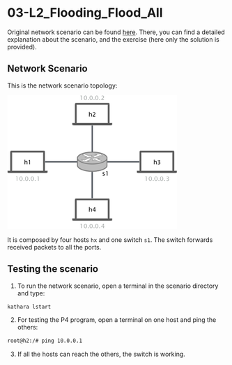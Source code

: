 # 03-L2_Flooding_Flood_All
Original network scenario can be found [here](https://github.com/nsg-ethz/p4-learning/tree/master/exercises/03-L2_Flooding).
There, you can find a detailed explanation about the scenario, and the exercise (here only the solution is provided).

## Network Scenario

This is the network scenario topology: 

![topology](images/l2_topology.png)

It is composed by four hosts `hx` and one switch `s1`. 
The switch forwards received packets to all the ports. 

## Testing the scenario
1. To run the network scenario, open a terminal in the scenario directory and type: 
```bash
kathara lstart 
```

2. For testing the P4 program, open a terminal on one host and ping the others: 
```bash
root@h2:/# ping 10.0.0.1 
```

3. If all the hosts can reach the others, the switch is working. 
